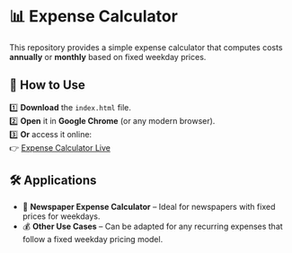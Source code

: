 # 📊 Expense Calculator  

This repository provides a simple expense calculator that computes costs **annually** or **monthly** based on fixed weekday prices.  

## 🚀 How to Use  

1️⃣ **Download** the `index.html` file.  
2️⃣ **Open** it in **Google Chrome** (or any modern browser).  
3️⃣ **Or** access it online:  
   👉 [Expense Calculator Live](https://expense-calculator-git-main-prashant-kumars-projects-f534f540.vercel.app)  

## 🛠 Applications  

- 📅 **Newspaper Expense Calculator** – Ideal for newspapers with fixed prices for weekdays.  
- 💰 **Other Use Cases** – Can be adapted for any recurring expenses that follow a fixed weekday pricing model.  
